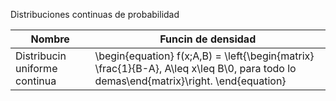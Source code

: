 Distribuciones continuas de probabilidad

| Nombre | Funcin de densidad | 
| -----  | ------------------ | 
| Distribucin uniforme continua |\begin{equation} f(x;A,B) = \left\{\begin{matrix} \frac{1}{B-A}, A\leq x\leq B\\0, para todo lo demas\end{matrix}\right. \end{equation}|
